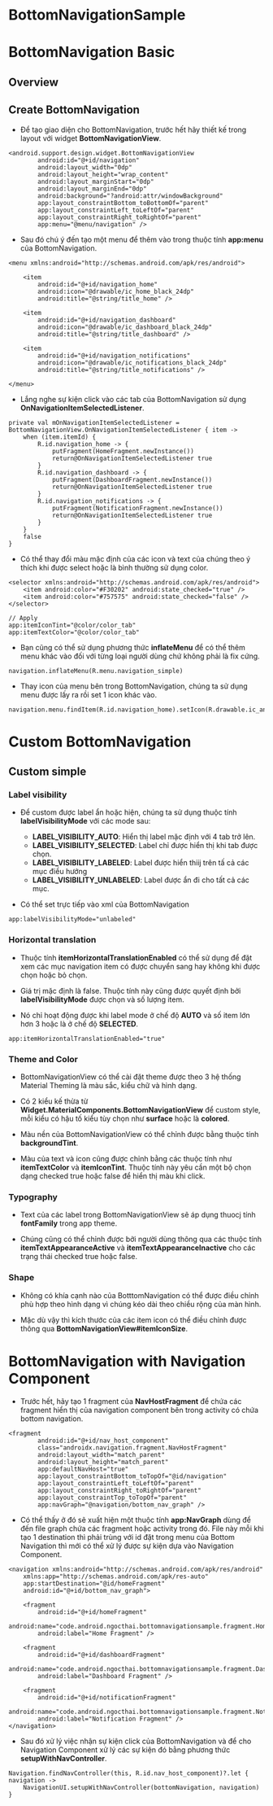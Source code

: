 # BottomNavigationSample

# BottomNavigation Basic

## Overview

## Create BottomNavigation

* Để tạo giao diện cho BottomNavigation, trước hết hãy thiết kế trong layout với widget **BottomNavigationView**.

```
<android.support.design.widget.BottomNavigationView
        android:id="@+id/navigation"
        android:layout_width="0dp"
        android:layout_height="wrap_content"
        android:layout_marginStart="0dp"
        android:layout_marginEnd="0dp"
        android:background="?android:attr/windowBackground"
        app:layout_constraintBottom_toBottomOf="parent"
        app:layout_constraintLeft_toLeftOf="parent"
        app:layout_constraintRight_toRightOf="parent"
        app:menu="@menu/navigation" />
```

* Sau đó chú ý đến tạo một menu để thêm vào trong thuộc tính **app:menu** của BottomNavigation.

```
<menu xmlns:android="http://schemas.android.com/apk/res/android">

    <item
        android:id="@+id/navigation_home"
        android:icon="@drawable/ic_home_black_24dp"
        android:title="@string/title_home" />

    <item
        android:id="@+id/navigation_dashboard"
        android:icon="@drawable/ic_dashboard_black_24dp"
        android:title="@string/title_dashboard" />

    <item
        android:id="@+id/navigation_notifications"
        android:icon="@drawable/ic_notifications_black_24dp"
        android:title="@string/title_notifications" />

</menu>
```

* Lắng nghe sự kiện click vào các tab của BottomNavigation sử dụng **OnNavigationItemSelectedListener**.

```
private val mOnNavigationItemSelectedListener = BottomNavigationView.OnNavigationItemSelectedListener { item ->
    when (item.itemId) {
        R.id.navigation_home -> {
            putFragment(HomeFragment.newInstance())
            return@OnNavigationItemSelectedListener true
        }
        R.id.navigation_dashboard -> {
            putFragment(DashboardFragment.newInstance())
            return@OnNavigationItemSelectedListener true
        }
        R.id.navigation_notifications -> {
            putFragment(NotificationFragment.newInstance())
            return@OnNavigationItemSelectedListener true
        }
    }
    false
}
```

* Có thể thay đổi màu mặc định của các icon và text của chúng theo ý thích khi được select hoặc là bình thường sử dụng color.

```
<selector xmlns:android="http://schemas.android.com/apk/res/android">
    <item android:color="#F30202" android:state_checked="true" />
    <item android:color="#757575" android:state_checked="false" />
</selector>

// Apply
app:itemIconTint="@color/color_tab"
app:itemTextColor="@color/color_tab"

```

* Bạn cũng có thể sử dụng phương thức **inflateMenu** để có thể thêm menu khác vào đối với từng loại người dùng chứ không phải là fix cứng.

```
navigation.inflateMenu(R.menu.navigation_simple)
```

* Thay icon của menu bên trong BottomNavigation, chúng ta sử dụng menu được lấy ra rồi set 1 icon khác vào.

```
navigation.menu.findItem(R.id.navigation_home).setIcon(R.drawable.ic_android_black_24dp)
```

# Custom BottomNavigation

## Custom simple

### Label visibility

* Để custom được label ẩn hoặc hiện, chúng ta sử dụng thuộc tính **labelVisibilityMode** với các mode sau:

    * **LABEL_VISIBILITY_AUTO**: Hiển thị label mặc định với 4 tab trở lên.
    * **LABEL_VISIBILITY_SELECTED**: Label chỉ được hiển thị khi tab được chọn.
    * **LABEL_VISIBILITY_LABELED**: Label được hiển thiij trên tấ cả các mục điều hướng
    * **LABEL_VISIBILITY_UNLABELED**: Label được ẩn đi cho tất cả các mục.

* Có thể set trực tiếp vào xml của BottomNavigation

```
app:labelVisibilityMode="unlabeled"
```

### Horizontal translation

* Thuộc tính **itemHorizontalTranslationEnabled** có thể sử dụng để đặt xem các mục navigation item có được chuyển sang hay không khi được chọn hoặc bỏ chọn.

* Giá trị mặc định là false. Thuộc tính này cũng được quyết định bởi **labelVisibilityMode** được chọn và số lượng item.

* Nó chỉ hoạt động được khi label mode ở chế độ **AUTO** và số item lớn hơn 3 hoặc là ở chế độ **SELECTED**.

```
app:itemHorizontalTranslationEnabled="true"
```

### Theme and Color

* BottomNavigationView có thể cài đặt theme được theo 3 hệ thống Material Theming là màu sắc, kiểu chữ và hình dạng.

* Có 2 kiểu kế thừa từ **Widget.MaterialComponents.BottomNavigationView** để custom style, mỗi kiểu có hậu tố kiểu tùy chọn như **surface** hoặc là **colored**.

* Màu nền của BottomNavigationView có thể chỉnh được bằng thuộc tính **backgroundTint**.

* Màu của text và icon cũng được chỉnh bằng các thuộc tính như **itemTextColor** và **itemIconTint**. Thuộc tính này yêu cần một bộ chọn dạng checked true hoặc false để hiển thị màu khi click.

### Typography

* Text của các label trong BottomNavigationView sẽ áp dụng thuocj tính **fontFamily** trong app theme.

* Chúng cũng có thể chỉnh được bởi người dùng thông qua các thuộc tính **itemTextAppearanceActive** và **itemTextAppearanceInactive** cho các trạng thái checked true hoặc false. 

### Shape

* Không có khía cạnh nào của BotttomNavigation có thể được điều chỉnh phù hợp theo hình dạng vì chúng kéo dài theo chiều rộng của màn hình.

* Mặc dù vậy thì kích thước của các item icon có thể điều chỉnh được thông qua **BottomNavigationView#itemIconSize**. 

# BottomNavigation with Navigation Component

* Trước hết, hãy tạo 1 fragment của **NavHostFragment** để chứa các fragment hiển thị của navigation component bên trong activity có chứa bottom navigation.

```
<fragment
        android:id="@+id/nav_host_component"
        class="androidx.navigation.fragment.NavHostFragment"
        android:layout_width="match_parent"
        android:layout_height="match_parent"
        app:defaultNavHost="true"
        app:layout_constraintBottom_toTopOf="@id/navigation"
        app:layout_constraintLeft_toLeftOf="parent"
        app:layout_constraintRight_toRightOf="parent"
        app:layout_constraintTop_toTopOf="parent"
        app:navGraph="@navigation/bottom_nav_graph" />
```

* Có thể thấy ở đó sẽ xuất hiện một thuộc tính **app:NavGraph** dùng để đến file graph chứa các fragment hoặc activity trong đó. File này mỗi khi tạo 1 destination thì phải trùng với id đặt trong menu của Bottom Navigation thì mới có thể xử lý được sự kiện dựa vào Navigation Component.

```
<navigation xmlns:android="http://schemas.android.com/apk/res/android"
    xmlns:app="http://schemas.android.com/apk/res-auto"
    app:startDestination="@id/homeFragment"
    android:id="@+id/bottom_nav_graph">

    <fragment
        android:id="@+id/homeFragment"
        android:name="code.android.ngocthai.bottomnavigationsample.fragment.HomeFragment"
        android:label="Home Fragment" />

    <fragment
        android:id="@+id/dashboardFragment"
        android:name="code.android.ngocthai.bottomnavigationsample.fragment.DashboardFragment"
        android:label="Dashboard Fragment" />

    <fragment
        android:id="@+id/notificationFragment"
        android:name="code.android.ngocthai.bottomnavigationsample.fragment.NotificationFragment"
        android:label="Notification Fragment" />
</navigation>
```

* Sau đó xử lý việc nhận sự kiện click của BottomNavigation và để cho Navigation Component xử lý các sự kiện đó bằng phương thức **setupWithNavController**.

```
Navigation.findNavController(this, R.id.nav_host_component)?.let { navigation ->
    NavigationUI.setupWithNavController(bottomNavigation, navigation)
}
```
